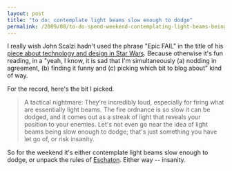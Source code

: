 ```yaml
---
layout: post
title: "to do: contemplate light beams slow enough to dodge"
permalink: /2009/08/to-do-spend-weekend-contemplating-light-beams-being-slow-enough-to-dodge.html
---
```


I really wish John Scalzi hadn't used the phrase "Epic FAIL" in the title of his [piece about technology and design in Star Wars](http://blogs.amctv.com/scifi-scanner/2009/08/bad-designs-in-star-wars.php). Because otherwise it's fun reading, in a "yeah, I know, it is sad that I'm simultaneously (a) nodding in agreement, (b) finding it funny and (c) picking which bit to blog about" kind of way.

For the record, here's the bit I picked.

> A tactical nightmare: They're incredibly loud, especially for firing what are essentially light beams. The fire ordnance is so slow it can be dodged, and it  comes out as a streak of light that reveals your position to your enemies. Let's not even go near the idea of light beams being slow enough to dodge; that's just something you have let go of, or risk insanity.

So for the weekend it's either contemplate light beams slow enough to dodge, or unpack the rules of [Eschaton](http://paytonij.wikispaces.com/Eschaton). Either way -- insanity.